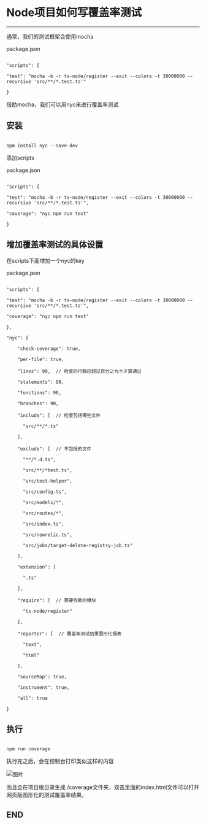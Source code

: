 # Node项目如何写覆盖率测试
------

通常，我们的测试框架会使用mocha

package.json

```

"scripts": {

"test": "mocha -b -r ts-node/register --exit --colors -t 30000000 --recursive 'src/**/*.test.ts'"

}

```

借助mocha，我们可以用nyc来进行覆盖率测试


## 安装
```

npm install nyc --save-dev

```


添加scripts

package.json

```

"scripts": {

"test": "mocha -b -r ts-node/register --exit --colors -t 30000000 --recursive 'src/**/*.test.ts'",

"coverage": "nyc npm run test"

}

```


## 增加覆盖率测试的具体设置
在scripts下面增加一个nyc的key

package.json

```

"scripts": {

"test": "mocha -b -r ts-node/register --exit --colors -t 30000000 --recursive 'src/**/*.test.ts'",

"coverage": "nyc npm run test"

},

"nyc": {

    "check-coverage": true,

    "per-file": true,

    "lines": 90,  // 检查的行数应超过百分之九十才算通过

    "statements": 90,

    "functions": 90,

    "branches": 90,

    "include": [  // 检查包括哪些文件

      "src/**/*.ts"

    ],

    "exclude": [  // 不包括的文件

      "**/*.d.ts",

      "src/**/*test.ts",

      "src/test-helper",

      "src/config.ts",

      "src/models/*",

      "src/routes/*",

      "src/index.ts",

      "src/newrelic.ts",

      "src/jobs/target-delete-registry-job.ts"

    ],

    "extension": [

      ".ts"

    ],

    "require": [  // 需要依赖的模块

      "ts-node/register"

    ],

    "reporter": [  // 覆盖率测试结果图形化报表

      "text",

      "html"

    ],

    "sourceMap": true,

    "instrument": true,

    "all": true

}

```


## 执行
```

npm run coverage

```

执行完之后，会在控制台打印类似这样的内容

![图片](https://uploader.shimo.im/f/jZb7zeWp9rAxI3zp.png!thumbnail)

而且会在项目根目录生成 /coverage文件夹，双击里面的index.html文件可以打开网页版图形化的测试覆盖率结果。


## END

